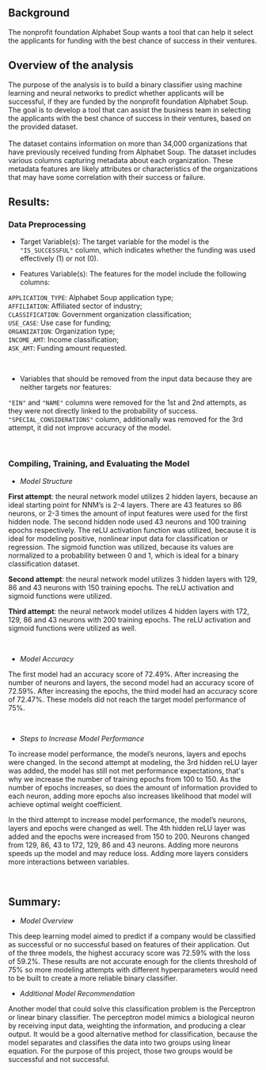 ## Background 

The nonprofit foundation Alphabet Soup wants a tool that can help it select the applicants for funding with the best chance of success in their ventures. 


## Overview of the analysis

The purpose of the analysis is to build a binary classifier using machine learning and neural networks to predict whether applicants will be successful, if they are funded by the nonprofit foundation Alphabet Soup. The goal is to develop a tool that can assist the business team in selecting the applicants with the best chance of success in their ventures, based on the provided dataset. <br></br>
The dataset contains information on more than 34,000 organizations that have previously received funding from Alphabet Soup. The dataset includes various columns capturing metadata about each organization. These metadata features are likely attributes or characteristics of the organizations that may have some correlation with their success or failure.

## Results:
### Data Preprocessing
  
  - Target Variable(s): The target variable for the model is the `"IS_SUCCESSFUL"` column, which indicates whether the funding was used effectively (1) or not (0).

  - Features Variable(s): The features for the model include the following columns:

`APPLICATION_TYPE`: Alphabet Soup application type; <br>
`AFFILIATION`: Affiliated sector of industry; <br>
`CLASSIFICATION`: Government organization classification; <br>
`USE_CASE`: Use case for funding; <br>
`ORGANIZATION`: Organization type; <br>
`INCOME_AMT`: Income classification; <br>
`ASK_AMT`: Funding amount requested. <br>

<br>

- Variables that should be removed from the input data because they are neither targets nor features:

`"EIN"` and  `"NAME"` columns were removed for the 1st and 2nd attempts, as they were not directly linked to the probability of success. 
`"SPECIAL_CONSIDERATIONS"` column, additionally was removed for the 3rd attempt, it did not improve accuracy of the model. 

<br>

### Compiling, Training, and Evaluating the Model

  - _Model Structure_

**First attempt**: the neural network model utilizes 2 hidden layers, because an ideal starting point for NNM’s is 2-4 layers. There are 43 features so 86 neurons, or 2-3 times the amount of input features were used for the first hidden node. The second hidden node used 43 neurons and 100 training epochs respectively. 
The reLU activation function was utilized, because it is ideal for modeling positive, nonlinear input data for classification or regression. The sigmoid function was utilized, because its values are normalized to a probability between 0 and 1, which is ideal for a binary classification dataset.

**Second attempt**: the neural network model utilizes 3 hidden layers with 129, 86 and 43 neurons with 150 training epochs. The reLU activation and sigmoid functions were utilized. 

**Third attempt**: the neural network model utilizes 4 hidden layers with 172, 129, 86 and 43 neurons with 200 training epochs. The reLU activation and sigmoid functions were utilized as well.

<br>

 - _Model Accuracy_


The first model had an accuracy score of 72.49%. After increasing the number of neurons and layers, the second model had an accuracy score of 72.59%. After increasing the epochs, the third model had an accuracy score of 72.47%. These models did not reach the target model performance of 75%.


<br>

- _Steps to Increase Model Performance_


To increase model performance, the model’s neurons, layers and epochs were changed. In the second attempt at modeling, the 3rd hidden reLU layer was added, the model has still not met performance expectations, that's why we increase the number of training epochs from 100 to 150. As the number of epochs increases, so does the amount of information provided to each neuron, adding more epochs also increases likelihood that model will achieve optimal weight coefficient.

In the third attempt to increase model performance, the model’s neurons, layers and epochs were changed as well. The 4th hidden reLU layer was added and the epochs were increased from 150 to 200. Neurons changed from 129, 86, 43 to 172, 129, 86 and 43 neurons. Adding more neurons speeds up the model and may reduce loss. Adding more layers considers more interactions between variables.

<br>

## Summary: 
 
 - _Model Overview_ <br>
 
This deep learning model aimed to predict if a company would be classified as successful or no successful based on features of their application. Out of the three models, the highest accuracy score was 72.59% with the loss of 59.2%. These results are not accurate enough for the clients threshold of 75% so more modeling attempts with different hyperparameters would need to be built to create a more reliable binary classifier.


 - _Additional Model Recommendation_ <br>
 
Another model that could solve this classification problem is the Perceptron or linear binary classifier. The perceptron model mimics a biological neuron by receiving input data, weighting the information, and producing a clear output. It would be a good alternative method for classification, because the model separates and classifies the data into two groups using linear equation. For the purpose of this project, those two groups would be successful and not successful.

